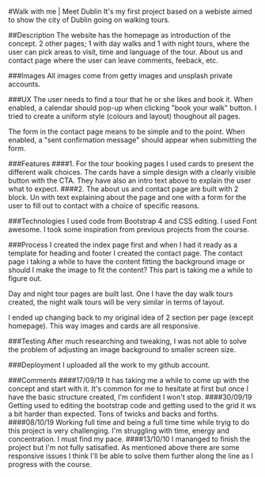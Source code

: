 #Walk with me | Meet Dublin
It's my first project based on a webiste aimed to show the city of Dublin going on walking tours.

##Description
The website has the homepage as introduction of the concept.
2 other pages; 1 with day walks and 1 with night tours, where the user can pick areas to visit, time and language of the tour.
About us and contact page where the user can leave comments, feeback, etc.

###Images
All images come from getty images and unsplash private accounts. 

###UX
The user needs to find a tour that he or she likes and book it.
When enabled, a calendar should pop-up when clicking "book your walk" button.
I tried to create a uniform style (colours and layout) thoughout all pages.

The form in the contact page means to be simple and to the point.
When enabled, a "sent confirmation message" should appear when submitting the form.

###Features
####1. For the tour booking pages I used cards to present the different walk choices.
The cards have a simple design with a clearly visible button with the CTA.
They have also an intro text above to explain the user what to expect.
####2. The about us and contact page are built with 2 block. Un with text explaining about the page and one with a form for the user to fill out to contact with a choice of specific reasons.

###Technologies 
I used code from Bootstrap 4 and CSS editing.
I used Font awesome.
I took some inspiration from previous projects from the course.

###Process
I created the index page first and when I had it ready as a template for heading and footer I created the contact page.
The contact page i taking a while to have the content fitting the background image or should I make the image to fit the content?
This part is taking me a while to figure out.

Day and night tour pages are built last. One I have the day walk tours created, the night walk tours will be very similar 
in terms of layout.

I ended up changing back to my original idea of 2 section per page (except homepage).
This way images and cards are all responsive.

###Testing
After much researching and tweaking, I was not able to solve the problem of adjusting an image background to smaller screen size.

###Deployment
I uploaded all the work to my github account.

###Comments
####17/09/19
It has taking me a while to come up with the concept and start with it.
It's common for me to hesitate at first but once I have the basic structure created, I'm confident I won't stop.
####30/09/19
Getting used to editing the bootstrap code and getting used to the grid it ws a bit harder than expected.
Tons of twicks and backs and forths.
####08/10/19
Working full time and being a full time time while tryig to do this project is very challenging.
I'm struggling with time, energy and concentration.
I must find my pace.
####13/10/10
I mananged to finish the project but I'm not fully satisafied.
As mentioned above there are some responsive issues I think I'll be able to solve them further along the line as I progress with the course.
